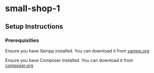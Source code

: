 # small-shop-1

## Setup Instructions

### Prerequisities

Ensure you have Xampp installed. You can download it from [xampp.org](https://www.apachefriends.org/download.html)

Ensure you have Composer installed. You can download it from [composer.org](https://getcomposer.org/download/)



 
